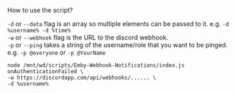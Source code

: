 How to use the script?

`-d` or `--data` flag is an array so multiple elements can be passed to it.   e.g. `-d %username% -d %time%`\
`-w` or `--webhook` flag is the URL to the discord webhook.\
`-p` or `--ping` takes a string of the username/role that you want to be pinged. e.g. `-p @everyone` or `-p @YourName`

```
node /mnt/wd/scripts/Emby-Webhook-Notifications/index.js onAuthenticationFailed \
-w https://discordapp.com/api/webhooks/...... \
-d %username%
```
